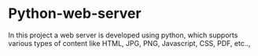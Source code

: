 # Python-web-server
In this project a web server is developed using python, which supports various types of content like HTML, JPG,  PNG, Javascript, CSS, PDF, etc..,
